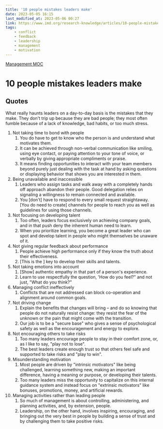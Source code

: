```yaml
---
title: '10 people mistakes leaders make'
date: 2023-05-05 16:15
last_modified_at: 2023-05-06 00:27
link: https://www.imd.org/research-knowledge/articles/10-people-mistakes-leaders-make/
tags:
    - conflict
    - feedback
    - leadership
    - management
    - motivation
---
```

[Management MOC](Management%20MOC.md)

# 10 people mistakes leaders make

## Quotes

What really haunts leaders on a day-to-day basis is the mistakes that they make. They don't trip up because they are bad people; they most often fumble because of a lack of knowledge, bad habits, or too much stress.

1. Not taking time to bond with people
    1. You do have to get to know who the person is and understand what motivates them.
    2. It can be achieved through non-verbal communication like smiling, using eye contact, or paying attention to your tone of voice, or verbally by giving appropriate compliments or praise.
    3. It means finding opportunities to interact with your team members beyond purely just dealing with the task at hand by asking questions or displaying behavior that shows you are interested in them.
2. Being unavailable and inaccessible
    1. Leaders who assign tasks and walk away with a completely hands off approach abandon their people. Good delegation relies on signaling a willingness to remain connected and available.
    2. You \[don't\] have to respond to every small request straightaway. \[You do need to create\] channels for people to reach you as well as guidelines for using those channels.
3. Not focusing on developing talent
    1. Too often, leaders focus exclusively on achieving company goals, and in that push deny the inherent human need to learn.
    2. When you prioritize learning, you become a great leader who can spot and develop talent in people who might themselves be unaware of it.
4. Not giving regular feedback about performance
    1. People achieve high performance only if they know the truth about their effectiveness.
    2. \[This is the \] key to develop their skills and talents.
5. Not taking emotions into account
    1. \[Show\] authentic empathy in that part of a person's experience.
    2. Learn to use respectfully the question, 'How do you feel?" and not just, "What do you think?"
6. Managing conflict ineffectively
    1. Conflicts that are not addressed can block co-operation and alignment around common goals.
7. Not driving change
    1. Explain the benefits that changes will bring – and do so knowing that people do not naturally resist change: they resist the fear of the unknown or the pain that might come with the transition.
    2. Our job is to be a "secure base" who gives a sense of psychological safety as well as the encouragement and energy to explore.
8. Not encouraging others to take risks
    1. Too many leaders encourage people to stay in their comfort zone, or, as I like to say, "play not to lose".
    2. The best leaders create enough trust so that others feel safe and supported to take risks and "play to win".
9. Misunderstanding motivation
    1. Most people are driven by "intrinsic motivators" like being challenged, learning something new, making an important difference, having a meaning or purpose, or developing their talents.
    2. Too many leaders miss the opportunity to capitalize on this internal guidance system and instead focus on "extrinsic motivators" like bonuses, promotions, money, and artificial rewards.
10. Managing activities rather than leading people
    1. So much of management is about controlling, administering, and planning activities, and, by extension, people.
    2. Leadership, on the other hand, involves inspiring, encouraging, and bringing out the very best in people by building a sense of trust and by challenging them to take positive risks.
